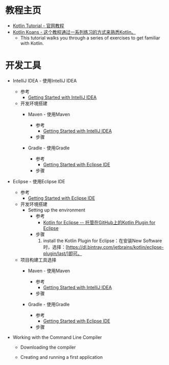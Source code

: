# 教程主页
   * [Kotlin Tutorial - 官网教程](https://kotlinlang.org/docs/tutorials/getting-started.html/)<br>
   * [Kotlin Koans - 这个教程通过一系列练习的方式来熟悉Kotlin。](https://kotlinlang.org/docs/tutorials/koans.html)<br>
      - This tutorial walks you through a series of exercises to get familiar with Kotlin.<br>
# 开发工具
   * IntelliJ IDEA - 使用IntelliJ IDEA
      - 参考
         + [Getting Started with IntelliJ IDEA](https://kotlinlang.org/docs/tutorials/getting-started.html)<br>
      - 开发环境搭建
         + Maven - 使用Maven
            - 参考
               + [Getting Started with IntelliJ IDEA](https://kotlinlang.org/docs/tutorials/getting-started.html)<br>
            - 步骤

         + Gradle - 使用Gradle
            - 参考
               + [Getting Started with Eclipse IDE](https://kotlinlang.org/docs/tutorials/getting-started-eclipse.html)<br>
            - 步骤

   * Eclipse - 使用Eclipse IDE
      - 参考
         + [Getting Started with Eclipse IDE](https://kotlinlang.org/docs/tutorials/getting-started-eclipse.html)<br>
      - 开发环境搭建
         + Setting up the environment
            - 参考
               + [Kotlin for Eclipse -- 托管在GitHub上的Kotlin Plugin for Eclipse](https://github.com/JetBrains/kotlin-eclipse)<br>
            - 步骤
               1.  install the Kotlin Plugin for Eclipse：在安装New Software时，选择：[https://dl.bintray.com/jetbrains/kotlin/eclipse-plugin/last/]即可。
      - 项目构建工具选择
         + Maven - 使用Maven
            - 参考
               + [Getting Started with IntelliJ IDEA](https://kotlinlang.org/docs/tutorials/getting-started.html)<br>
            - 步骤

         + Gradle - 使用Gradle
            - 参考
               + [Getting Started with Eclipse IDE](https://kotlinlang.org/docs/tutorials/getting-started-eclipse.html)<br>
            - 步骤
   * Working with the Command Line Compiler
      - Downloading the compiler
      
      - Creating and running a first application
